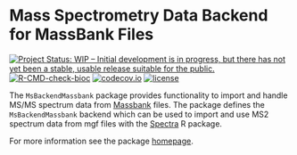 # Mass Spectrometry Data Backend for MassBank Files

[![Project Status: WIP – Initial development is in progress, but there has not yet been a stable, usable release suitable for the public.](https://www.repostatus.org/badges/latest/wip.svg)](https://www.repostatus.org/#wip)
[![R-CMD-check-bioc](https://github.com/RforMassSpectrometry/MsBackendMassbank/workflows/R-CMD-check-bioc/badge.svg)](https://github.com/RforMassSpectrometry/MsBackendMassbank/actions?query=workflow%3AR-CMD-check-bioc)
[![codecov.io](http://codecov.io/github/RforMassSpectrometry/MsBackendMassbank/coverage.svg?branch=master)](http://codecov.io/github/RforMassSpectrometry/MsBackendMassbank?branch=master)
[![license](https://img.shields.io/badge/license-Artistic--2.0-brightgreen.svg)](https://opensource.org/licenses/Artistic-2.0)

The `MsBackendMassbank` package provides functionality to import and handle
MS/MS spectrum data from [Massbank](https://github.com/MassBank/MassBank-data) files.
The package defines the `MsBackendMassbank` backend which can be used to
import and use MS2 spectrum data from mgf files with the
[Spectra](https://github.com/rformassspectrometry/Spectra) R package.

For more information see the package
[homepage](https://github.com/RforMassSpectrometry/MsBackendMassbank).
